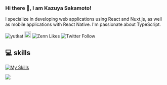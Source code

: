 ### Hi there 👋, I am Kazuya Sakamoto! 
I specialize in developing web applications using React and Nuxt.js, as well as mobile applications with React Native. I'm passionate about TypeScript.


<p align="left">
  <img src="https://komarev.com/ghpvc/?username=Kazuya-Sakamoto" alt="yutkat" />
  <img height="20" src="https://img.shields.io/github/followers/Kazuya-Sakamoto?label=follow&logo=github&style=flat" />
  <img src="https://badgen.org/img/zenn/kazuyakk/likes?style=plastic" alt="Zenn Likes" />
  <img src="https://img.shields.io/twitter/follow/DeepLabCut.svg?label=FollowMe&style=social" alt="Twitter Follow" />
</p>

## 💻 skills

[![My Skills](https://skillicons.dev/icons?i=js,typescript,nuxt,react,go)](https://skillicons.dev)


[![](https://github-readme-activity-graph.vercel.app/graph?username=Kazuya-Sakamoto&theme=high-contrast&custom_title=Contribution%20Graph%20in%20the%20last%2031%20days&hide_border=true)](https://github.com/Ashutosh00710/github-readme-activity-graph)
